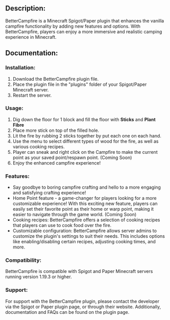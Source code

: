 ## Description:

BetterCampfire is a Minecraft Spigot/Paper plugin that enhances the vanilla campfire functionality by adding new features and options. With BetterCampfire, players can enjoy a more immersive and realistic camping experience in Minecraft.

## Documentation:

### Installation:
1. Download the BetterCampfire plugin file.
2. Place the plugin file in the "plugins" folder of your Spigot/Paper Minecraft server.
3. Restart the server.

### Usage:
1. Dig down the floor for 1 block and fill the floor with <b>Sticks</b> and <b>Plant Fibre</b> 
2. Place more stick on top of the filled hole.
3. Lit the fire by rubbing 2 sticks together by put each one on each hand.
4. Use the menu to select different types of wood for the fire, as well as various cooking recipes.
5. Player can sneak and right click on the Campfire to make the current point as your saved point/respawn point. (Coming Soon)
6. Enjoy the enhanced campfire experience!

### Features:
- Say goodbye to boring campfire crafting and hello to a more engaging and satisfying crafting experience!
- Home Point feature - a game-changer for players looking for a more customizable experience! With this exciting new feature, players can easily set their favorite point as their home or warp point, making it easier to navigate through the game world. (Coming Soon)
- Cooking recipes: BetterCampfire offers a selection of cooking recipes that players can use to cook food over the fire. 
- Customizable configuration: BetterCampfire allows server admins to customize the plugin's settings to suit their needs. This includes options like enabling/disabling certain recipes, adjusting cooking times, and more.

### Compatibility:
BetterCampfire is compatible with Spigot and Paper Minecraft servers running version 1.19.3 or higher.

### Support:
For support with the BetterCampfire plugin, please contact the developer via the Spigot or Paper plugin page, or through their website. Additionally, documentation and FAQs can be found on the plugin page.
